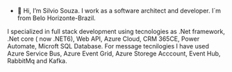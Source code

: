 - 👋 Hi, I’m Silvio Souza. I work as a software architect and developer. I´m from Belo Horizonte-Brazil.

I specialized in full stack development using tecnologies as .Net framework, .Net core ( now .NET6), Web API, Azure Cloud, CRM 365CE, Power Automate, Microft SQL Database.
For message tecnilogies I have used Azure Service Bus, Azure Event Grid, Azure Storege Acccount, Event Hub, RabbitMq and Kafka.

<!---
souzasilvio/souzasilvio is a ✨ special ✨ repository because its `README.md` (this file) appears on your GitHub profile.
You can click the Preview link to take a look at your changes.
--->
